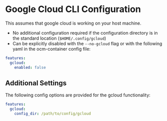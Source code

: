 # Google Cloud CLI Configuration

This assumes that google cloud is working on your host machine.

* No additional configuration required if the configuration directory is in the standard location (`$HOME/.config/gcloud`)
* Can be explicitly disabled with the `--no-gcloud` flag or with the following yaml in the ocm-container config file:

```yaml
features:
  gcloud:
    enabled: false
```

## Additional Settings

The following config options are provided for the gcloud functionality:

```yaml
features:
  gcloud:
    config_dir: /path/to/config/gcloud
```
